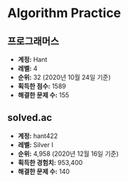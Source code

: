# Algorithm Practice

## 프로그래머스

- **계정:** Hant
- **레벨:** 4
- **순위:** 32 (2020년 10월 24일 기준)
- **획득한 점수:** 1589
- **해결한 문제 수:** 155

## solved.ac

- **계정:** hant422
- **레벨:** Silver I
- **순위:** 4,958 (2020년 12월 16일 기준)
- **획득한 경험치:** 953,400
- **해결한 문제 수:** 140
